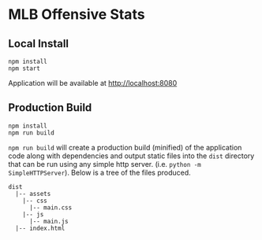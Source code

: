 # MLB Offensive Stats

## Local Install
```
npm install
npm start
```

Application will be available at [http://localhost:8080](http://localhost:8080)

## Production Build
```
npm install
npm run build
```

`npm run build` will create a production build (minified) of the application code along with dependencies and output static files into the `dist` directory that can be run using any simple http server. (i.e. `python -m SimpleHTTPServer`). Below is a tree of the files produced.

```
dist
  |-- assets
    |-- css
      |-- main.css
    |-- js
      |-- main.js
  |-- index.html
```
